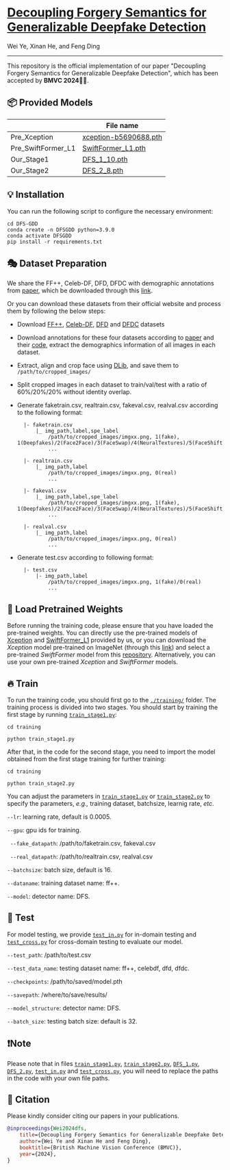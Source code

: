 # [Decoupling Forgery Semantics for Generalizable Deepfake Detection](https://arxiv.org/abs/2406.09739)

Wei Ye, Xinan He, and Feng Ding
_________________

This repository is the official implementation of our paper "Decoupling Forgery Semantics for Generalizable Deepfake Detection", which has been accepted by **BMVC 2024**🎉🎉. 

## 📦 Provided Models
|                    | File name                                          |
|--------------------|----------------------------------------------------|
| Pre_Xception       | [xception-b5690688.pth](https://www.dropbox.com/scl/fi/mr3b2fksm2al1a8sjyf9t/xception-b5690688.pth?rlkey=6glri2bfj6djfdbmdf52g6ikq&st=om3vz7ru&dl=0) |
| Pre_SwiftFormer_L1 | [SwiftFormer_L1.pth](https://www.dropbox.com/scl/fi/tezc62c3vdg44i6q79f2a/SwiftFormer_L1.pth?rlkey=1qkd695lbg4q18hxo3nsnzy6w&st=nstk1z2n&dl=0) |
| Our_Stage1         | [DFS_1_10.pth](https://www.dropbox.com/scl/fi/rzl2h3ljyjjaptn24bz0r/DFS_1_10.pth?rlkey=2dnn285zlwbyrrimlgkox3scu&st=cz6u44hd&dl=0) |
| Our_Stage2         | [DFS_2_8.pth](https://www.dropbox.com/scl/fi/w9gai5wgvlowygdlqk2we/DFS_2_8.pth?rlkey=7iqfv1y9d30cfst2mdv2wqvym&st=2acf0c3e&dl=0)   | 

## 💡 Installation
You can run the following script to configure the necessary environment:

```
cd DFS-GDD
conda create -n DFSGDD python=3.9.0
conda activate DFSGDD
pip install -r requirements.txt
```

## 🎭 Dataset Preparation

We share the FF++, Celeb-DF, DFD, DFDC with demographic annotations from [paper](https://arxiv.org/pdf/2208.05845.pdf),  which be downloaded through this [link](https://purdue0-my.sharepoint.com/:f:/g/personal/lin1785_purdue_edu/EtMK0nfxMldAikDxesIo6ckBVHMME1iIV1id_ZsbM9hsqg?e=WayYoy). 

Or you can download these datasets from their official website and process them by following the below steps:
- Download [FF++](https://github.com/ondyari/FaceForensics), [Celeb-DF](https://github.com/yuezunli/celeb-deepfakeforensics), [DFD](https://ai.googleblog.com/2019/09/contributing-data-to-deepfake-detection.html) and [DFDC](https://ai.facebook.com/datasets/dfdc/) datasets
- Download annotations for these four datasets according to [paper](https://arxiv.org/pdf/2208.05845.pdf) and their [code](https://github.com/pterhoer/DeepFakeAnnotations), extract the demographics information of all images in each dataset. 
- Extract, align and crop face using [DLib](https://www.jmlr.org/papers/volume10/king09a/king09a.pdf), and save them to `/path/to/cropped_images/`
- Split cropped images in each dataset to train/val/test with a ratio of 60%/20%/20% without identity overlap.
- Generate faketrain.csv, realtrain.csv, fakeval.csv, realval.csv according to the following format:
  
		|- faketrain.csv
			|_ img_path,label,spe_label
				/path/to/cropped_images/imgxx.png, 1(fake), 1(Deepfakes)/2(Face2Face)/3(FaceSwap)/4(NeuralTextures)/5(FaceShifter)
				...

		|- realtrain.csv
			|_ img_path,label
				/path/to/cropped_images/imgxx.png, 0(real)
				...

		|- fakeval.csv
			|_ img_path,label,spe_label
				/path/to/cropped_images/imgxx.png, 1(fake), 1(Deepfakes)/2(Face2Face)/3(FaceSwap)/4(NeuralTextures)/5(FaceShifter)
				...

		|- realval.csv
			|_ img_path,label
				/path/to/cropped_images/imgxx.png, 0(real)
				...
		
- Generate test.csv according to following format:

		|- test.csv
			|- img_path,label
				/path/to/cropped_images/imgxx.png, 1(fake)/0(real)
				...

## 💫 Load Pretrained Weights
Before running the training code, please ensure that you have loaded the pre-trained weights. You can directly use the pre-trained models of [Xception](https://www.dropbox.com/scl/fi/mr3b2fksm2al1a8sjyf9t/xception-b5690688.pth?rlkey=6glri2bfj6djfdbmdf52g6ikq&st=om3vz7ru&dl=0) and [SwiftFormer_L1](https://www.dropbox.com/scl/fi/tezc62c3vdg44i6q79f2a/SwiftFormer_L1.pth?rlkey=1qkd695lbg4q18hxo3nsnzy6w&st=nstk1z2n&dl=0) provided by us, or you can download the *Xception* model pre-trained on ImageNet (through this [link](http://data.lip6.fr/cadene/pretrainedmodels/xception-b5690688.pth)) and select a pre-trained *SwiftFormer* model from this [repository](https://github.com/Amshaker/SwiftFormer). Alternatively, you can use your own pre-trained *Xception* and *SwiftFormer* models.

## 🔥 Train
To run the training code, you should first go to the [`./training/`](./training/) folder. The training process is divided into two stages. You should start by training the first stage by running [`train_stage1.py`](training/train_stage1.py):

```
cd training

python train_stage1.py 
```
After that, in the code for the second stage, you need to import the model obtained from the first stage training for further training:

```
cd training

python train_stage2.py 
```

You can adjust the parameters in [`train_stage1.py`](training/train_stage1.py) or [`train_stage2.py`](training/train_stage2.py) to specify the parameters, *e.g.,* training dataset, batchsize, learnig rate, *etc*.

`--lr`: learning rate, default is 0.0005. 

`--gpu`: gpu ids for training.

` --fake_datapath`: /path/to/faketrain.csv, fakeval.csv

` --real_datapath`: /path/to/realtrain.csv, realval.csv

`--batchsize`: batch size, default is 16.

`--dataname`: training dataset name: ff++.

`--model`: detector name: DFS.

## 🤩 Test
For model testing, we provide [`test_in.py`](training/test_in.py) for in-domain testing and [`test_cross.py`](training/test_cross.py) for cross-domain testing to evaluate our model.

`--test_path`: /path/to/test.csv 

`--test_data_name`: testing dataset name: ff++, celebdf, dfd, dfdc.

`--checkpoints`: /path/to/saved/model.pth 

`--savepath`: /where/to/save/results/ 

`--model_structure`: detector name: DFS.

`--batch_size`: testing batch size: default is 32.

## ❗Note
Please note that in files [`train_stage1.py`](training/train_stage1.py), [`train_stage2.py`](training/train_stage2.py), [`DFS_1.py`](training/detectors/DFS_1.py), [`DFS_2.py`](training/detectors/DFS_2.py), [`test_in.py`](training/test_in.py) and [`test_cross.py`](training/test_cross.py), you will need to replace the paths in the code with your own file paths.

## 📖 Citation
Please kindly consider citing our papers in your publications. 
```BibTeX
@inproceedings{Wei2024dfs,
    title={Decoupling Forgery Semantics for Generalizable Deepfake Detection},
    author={Wei Ye and Xinan He and Feng Ding},
    booktitle={British Machine Vision Conference (BMVC)},
    year={2024},
}
```
